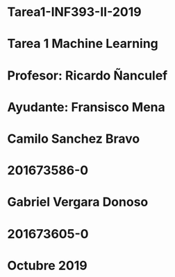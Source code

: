 # Tarea1-INF393-II-2019
# Tarea 1 Machine Learning
# Profesor: Ricardo Ñanculef
# Ayudante: Fransisco Mena
# Camilo Sanchez Bravo
# 201673586-0
# Gabriel Vergara Donoso
# 201673605-0
# Octubre 2019
